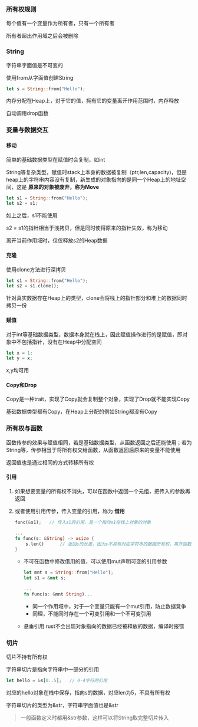 ### 所有权规则

每个值有一个变量作为所有者，只有一个所有者

所有者超出作用域之后会被删除



### String

字符串字面值是不可变的

使用from从字面值创建String

```rust
let s = String::from("Hello");
```

内存分配在Heap上，对于它的值，拥有它的变量离开作用范围时，内存释放

自动调用drop函数 



### 变量与数据交互

#### 移动

简单的基础数据类型在赋值时会复制，如int

String等复杂类型，赋值时stack上本身的数据被复制（ptr,len,capacity)，但是heap上的字符串内容没有复制，新生成的对象指向的是同一个Heap上的地址空间，这是 **原来的对象被废弃，称为Move**

```rust
let s1 = String::from("Hello");
let s2 = s1; 
```

如上之后，s1不能使用

s2 = s1的指针相当于浅拷贝，但是同时使得原来的指针失效，称为移动

离开当前作用域时，仅仅释放s2的Heap数据

#### 克隆

使用clone方法进行深拷贝

```rust
let s1 = String::from("Hello");
let s2 = s1.clone();
```

针对真实数据存在Heap上的类型，clone会将栈上的指针部分和堆上的数据同时拷贝一份

#### 赋值

对于int等基础数据类型，数据本身就在栈上，因此赋值操作进行的是赋值，即对象中不包括指针，没有在Heap中分配空间

```rust
let x = 1;
let y = x;
```

x,y均可用



#### Copy和Drop

Copy是一种trait，实现了Copy就会复制整个对象，实现了Drop就不能实现Copy

基础数据类型都有Copy，在Heap上分配的例如String都没有Copy



### 所有权与函数

函数传参的效果与赋值相同，若是基础数据类型，从函数返回之后还能使用；若为String等，传参相当于将所有权交给函数，从函数返回后原来的变量不能使用

返回值也是通过相同的方式转移所有权

#### 引用

1. 如果想要变量的所有权不消失，可以在函数中返回一个元组，把传入的参数再返回

2. 或者使用引用传参，传入变量的引用，称为 **借用**
   ```rust
   func(&s1);	// 传入s1的引用，是一个指向s1在栈上对象的对象
   
   ... 
   fn func(s: &String) -> usize {
       s.len()		// 返回s的长度，因为s不具有对应字符串的数据所有权，离开函数时不会drop
   }
   ```

   - 不可在函数中修改借用的值，可以使用mut声明可变的引用参数
     ```rust
     let mnt s = String::from("Hello");
     let s1 = &mut s;
     
     ...
     fn func(s: &mnt String)...
     ```

     - 同一个作用域中，对于一个变量只能有一个mut引用，防止数据竞争
     - 同理，不能同时存在一个可变引用和一个不可变引用

   - 悬垂引用
     rust不会出现对象指向的数据已经被释放的数据，编译时报错



### 切片

切片不持有所有权

字符串切片是指向字符串中一部分的引用

```rust
let hello = &s[0..5]; 	// 0-4字符的引用
```

对应的hello对象在栈中保存，指向s的数据，对应len为5，不具有所有权

字符串切片的类型为&str，字符串字面值也是&str

> 一般函数定义时都用&str参数，这样可以将String取完整切片传入